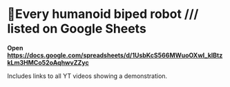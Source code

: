 # 🦾Every humanoid biped robot /// listed on Google Sheets

**Open https://docs.google.com/spreadsheets/d/1UsbKcS566MWuoOXwI_klBtzkLm3HMCo52oAqhwvZZyc**

Includes links to all YT videos showing a demonstration.
